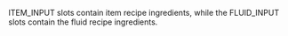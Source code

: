 ITEM_INPUT slots contain item recipe ingredients, while the FLUID_INPUT slots contain the fluid recipe ingredients.
